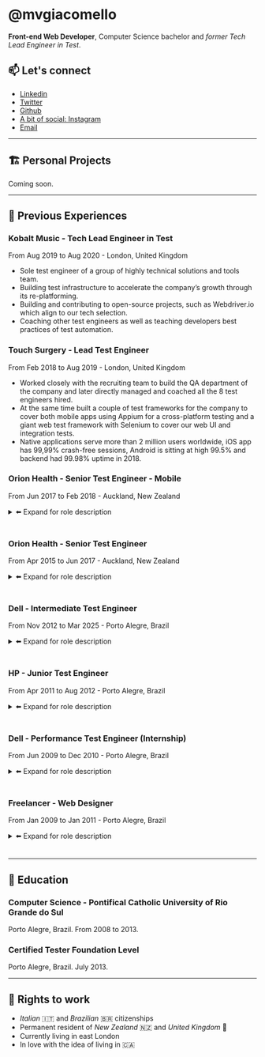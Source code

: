 # @mvgiacomello

**Front-end Web Developer**, Computer Science bachelor and _former Tech Lead Engineer in Test_.

## 📫️ Let's connect

- [Linkedin](https://www.linkedin.com/in/mvgiacomello/)
- [Twitter](https://twitter.com/mvgiacomello)
- [Github](https://github.com/mvgiacomello)
- [A bit of social: Instagram](https://www.instagram.com/mvgiacomello/)
- [Email](mailto:mvgiacomello@gmail.com)

---

## 🏗️ Personal Projects

Coming soon.

---

## 💾️ Previous Experiences

### Kobalt Music - Tech Lead Engineer in Test

From Aug 2019 to Aug 2020 - London, United Kingdom

- Sole test engineer of a group of highly technical solutions and tools team.
- Building test infrastructure to accelerate the company’s growth through its re-platforming.
- Building and contributing to open-source projects, such as Webdriver.io which align to our tech selection.
- Coaching other test engineers as well as teaching developers best practices of test automation.

### Touch Surgery - Lead Test Engineer

From Feb 2018 to Aug 2019 - London, United Kingdom

- Worked closely with the recruiting team to build the QA department of the company and later directly managed and coached all the 8 test engineers hired.
- At the same time built a couple of test frameworks for the company to cover both mobile apps using Appium for a cross-platform testing and a giant web test framework with Selenium to cover our web UI and integration tests.
- Native applications serve more than 2 million users worldwide, iOS app has 99,99% crash-free sessions, Android is sitting at high 99.5% and backend had 99.98% uptime in 2018.

### Orion Health - Senior Test Engineer - Mobile

From Jun 2017 to Feb 2018 - Auckland, New Zealand

<details>
<summary> ⬅️ Expand for role description</summary>
<br/>
- Working with mobile apps (iOS and Android). The applications aid Clinicians in their daily workflow as well as the consumer-facing project that empower patients to self-manage their health.
<br/>
- In the technical side, developing automated UI (Appium) and API tests as well as manual verifications to check accessibility, user-experience and design.
</details>
<br/>

### Orion Health - Senior Test Engineer

From Apr 2015 to Jun 2017 - Auckland, New Zealand

<details>
<summary> ⬅️ Expand for role description</summary>
<br/>
- Building and maintaining multiple test automation frameworks for functional testing across different layers of the application, working with open-source tools such as Selenium, Cucumber, jMeter, Rest-Assured and many others.
<br/>
- The responsibilities includes not only automating tests for all system changes but also guarantee the continuous integration of all applications under scope. In addition to the previous role, mentoring and guiding other test engineers in the team to become self-sufficient in extending and maintaining the framework.
<br/>
- The applications under development were an email system and instant messaging for clinicians and patients to communicate.
</details>
<br/>

### Dell - Intermediate Test Engineer

From Nov 2012 to Mar 2025 - Porto Alegre, Brazil

<details>
<summary> ⬅️ Expand for role description</summary>
<br/>
- Started working as tester of a cross-company project and became Test Lead. The main activities were providing estimates, analyze test strategy and approach, review deliverables and manage test effort.
</details>
<br/>

### HP - Junior Test Engineer

From Apr 2011 to Aug 2012 - Porto Alegre, Brazil

<details>
<summary> ⬅️ Expand for role description</summary>
<br/>
- Worked as software test analyst in a global project to an external company.
<br/>
- Writing and running automated and manual tests using HP Quality Center and Selenium as main tools.
</details>
<br/>

### Dell - Performance Test Engineer (Internship)

From Jun 2009 to Dec 2010 - Porto Alegre, Brazil

<details>
<summary> ⬅️ Expand for role description</summary>
<br/>
- Worked as an intern in a team of 12 performance engineers.
<br/>
- Analyzing, developing and running performance tests in a critical environment, being most of them Oracle EBS and SAP Business Objects.
<br/>
- Tests involved more than 50 global applications and 1000 virtual users. No performance issue was found in go live environment.
</details>
<br/>

### Freelancer - Web Designer

From Jan 2009 to Jan 2011 - Porto Alegre, Brazil

<details>
<summary> ⬅️ Expand for role description</summary>
<br/>
- Worked as a freelance web designer developing projects in partnership with web developers.
</details>
<br/>

---

## 🔬️ Education

### Computer Science - Pontifical Catholic University of Rio Grande do Sul

Porto Alegre, Brazil. From 2008 to 2013.

### Certified Tester Foundation Level

Porto Alegre, Brazil. July 2013.

---

## 🛂️ Rights to work

- *Italian* 🇮🇹️ and *Brazilian* 🇧🇷️ citizenships
- Permanent resident of *New Zealand* 🇳🇿️ and *United Kingdom* 🏴󠁧󠁢󠁥󠁮󠁧󠁿
- Currently living in east London
- In love with the idea of living in 🇨🇦️
